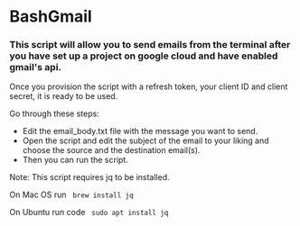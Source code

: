 # BashGmail

### This script will allow you to send emails from the terminal after you have set up a project on google cloud and have enabled gmail's api.
Once you provision the script with a refresh token, your client ID and client secret, it is ready to be used.

Go through these steps:
- Edit the email_body.txt file with the message you want to send.
- Open the script and edit the subject of the email to your liking and choose the source and the destination email(s).  
- Then you can run the script.

Note: This script requires jq to be installed. 

On Mac OS run <code> brew install jq </code>


On Ubuntu run code <code> sudo apt install jq </code>
